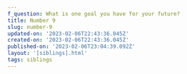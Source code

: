 ```yaml
---
f_question: What is one goal you have for your future?
title: Number 9
slug: number-9
updated-on: '2023-02-06T22:43:36.045Z'
created-on: '2023-02-06T22:43:36.045Z'
published-on: '2023-02-06T23:04:39.092Z'
layout: '[siblings].html'
tags: siblings
---
```



